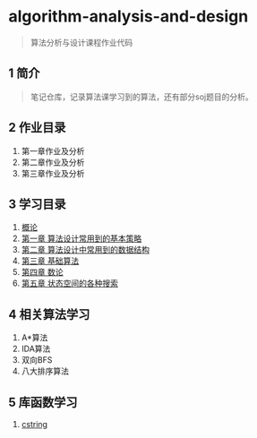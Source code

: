 # algorithm-analysis-and-design

> 算法分析与设计课程作业代码

## 1 简介

> 笔记仓库，记录算法课学习到的算法，还有部分soj题目的分析。

## 2 作业目录

1. 第一章作业及分析
2. 第二章作业及分析
3. 第三章作业及分析

## 3 学习目录

1. [概论][]
2. [第一章 算法设计常用到的基本策略][]
3. [第二章 算法设计中常用到的数据结构][]
4. [第三章 基础算法][]
5. [第四章 数论][]
6. [第五章 状态空间的各种搜索][]

[概论]: https://github.com/wujr5/algorithm-analysis-and-design/blob/master/Course/introduction.md
[第一章 算法设计常用到的基本策略]: https://github.com/wujr5/algorithm-analysis-and-design/blob/master/Course/Chapter1/chapter1.md
[第二章 算法设计中常用到的数据结构]: https://github.com/wujr5/algorithm-analysis-and-design/blob/master/Course/Chapter2/Chapter2.md
[第三章 基础算法]: https://github.com/wujr5/algorithm-analysis-and-design/blob/master/Course/Chapter3/Chapter3.md
[第四章 数论]: https://github.com/wujr5/algorithm-analysis-and-design/blob/master/Course/Chapter4/Chapter4.md
[第五章 状态空间的各种搜索]: https://github.com/wujr5/algorithm-analysis-and-design/blob/master/Course/Chapter5/Chapter5.md

## 4 相关算法学习

1. A*算法
2. IDA算法
3. 双向BFS
4. 八大排序算法

## 5 库函数学习

1. [cstring][]

[cstring]: https://github.com/wujr5/algorithm-analysis-and-design/blob/master/library-function-learning/cstring.md